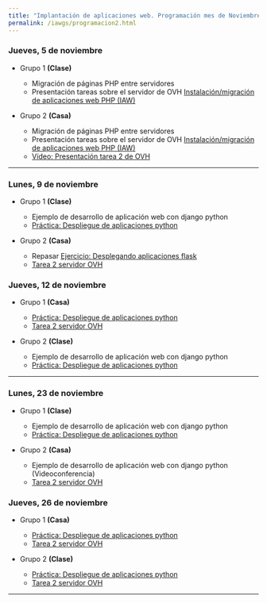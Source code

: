 ```yaml
---
title: "Implantación de aplicaciones web. Programación mes de Noviembre"
permalink: /iawgs/programacion2.html
---
```


### Jueves, 5 de noviembre

* Grupo 1 **(Clase)**

    * Migración de páginas PHP entre servidores
    * Presentación tareas sobre el servidor de OVH [Instalación/migración de aplicaciones web PHP (IAW)](https://dit.gonzalonazareno.org/redmine/projects/asir2/wiki/Instalaci%C3%B3nmigraci%C3%B3n_de_aplicaciones_web_PHP)

* Grupo 2 **(Casa)**

    * Migración de páginas PHP entre servidores
    * Presentación tareas sobre el servidor de OVH [Instalación/migración de aplicaciones web PHP (IAW)](https://dit.gonzalonazareno.org/redmine/projects/asir2/wiki/Instalaci%C3%B3nmigraci%C3%B3n_de_aplicaciones_web_PHP)
    * [Vídeo: Presentación tarea 2 de OVH](https://youtu.be/bGYr7oO8pIc)

- - - 

### Lunes, 9 de noviembre

* Grupo 1 **(Clase)**

    * Ejemplo de desarrollo de aplicación web con django python
    * [Práctica: Despliegue de aplicaciones python](practica_python2020.html)

* Grupo 2 **(Casa)**

    * Repasar [Ejercicio: Desplegando aplicaciones flask](../u03/flask.html)
    * [Tarea 2 servidor OVH](https://dit.gonzalonazareno.org/redmine/projects/asir2/wiki/Instalaci%C3%B3nmigraci%C3%B3n_de_aplicaciones_web_PHP)

### Jueves, 12 de noviembre

* Grupo 1 **(Casa)**

    * [Práctica: Despliegue de aplicaciones python](practica_python2020.html)
    * [Tarea 2 servidor OVH](https://dit.gonzalonazareno.org/redmine/projects/asir2/wiki/Instalaci%C3%B3nmigraci%C3%B3n_de_aplicaciones_web_PHP)

* Grupo 2 **(Clase)**

    * Ejemplo de desarrollo de aplicación web con django python
    * [Práctica: Despliegue de aplicaciones python](practica_python2020.html)

- - -
### Lunes, 23 de noviembre

* Grupo 1 **(Clase)**

    * Ejemplo de desarrollo de aplicación web con django python
    * [Práctica: Despliegue de aplicaciones python](practica_python2020.html)

* Grupo 2 **(Casa)**

    * Ejemplo de desarrollo de aplicación web con django python (Videoconferencia)
    * [Tarea 2 servidor OVH](https://dit.gonzalonazareno.org/redmine/projects/asir2/wiki/Instalaci%C3%B3nmigraci%C3%B3n_de_aplicaciones_web_PHP)

### Jueves, 26 de noviembre

* Grupo 1 **(Casa)**

    * [Práctica: Despliegue de aplicaciones python](practica_python2020.html)
    * [Tarea 2 servidor OVH](https://dit.gonzalonazareno.org/redmine/projects/asir2/wiki/Instalaci%C3%B3nmigraci%C3%B3n_de_aplicaciones_web_PHP)

* Grupo 2 **(Clase)**

    * [Práctica: Despliegue de aplicaciones python](practica_python2020.html)
    * [Tarea 2 servidor OVH](https://dit.gonzalonazareno.org/redmine/projects/asir2/wiki/Instalaci%C3%B3nmigraci%C3%B3n_de_aplicaciones_web_PHP)
- - - 
